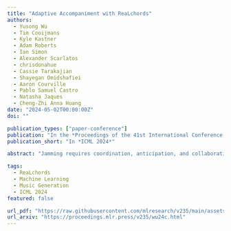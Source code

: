 ```yaml
---
title: "Adaptive Accompaniment with ReaLchords"
authors:
  - Yusong Wu
  - Tim Cooijmans
  - Kyle Kastner
  - Adam Roberts
  - Ian Simon
  - Alexander Scarlatos
  - chrisdonahue
  - Cassie Tarakajian
  - Shayegan Omidshafiei
  - Aaron Courville
  - Pablo Samuel Castro
  - Natasha Jaques
  - Cheng-Zhi Anna Huang
date: "2024-05-02T00:00:00Z"
doi: ""

publication_types: ["paper-conference"]
publication: "In the *Proceedings of the 41st International Conference on Machine Learning*"
publication_short: "In *ICML 2024*"

abstract: "Jamming requires coordination, anticipation, and collaborative creativity between musicians. Current generative models of music produce expressive output but are not able to generate in an online manner, meaning simultaneously with other musicians (human or otherwise). We propose ReaLchords, an online generative model for improvising chord accompaniment to user melody. We start with an online model pretrained by maximum likelihood, and use reinforcement learning to finetune the model for online use. The finetuning objective leverages both a novel reward model that provides feedback on both harmonic and temporal coherency between melody and chord, and a divergence term that implements a novel type of distillation from a teacher model that can see the future melody. Through quantitative experiments and listening tests, we demonstrate that the resulting model adapts well to unfamiliar input and produces fitting accompaniment. ReaLchords opens the door to live jamming, as well as simultaneous co-creation in other modalities."

tags:
  - ReaLchords
  - Machine Learning
  - Music Generation
  - ICML 2024
featured: false

url_pdf: "https://raw.githubusercontent.com/mlresearch/v235/main/assets/wu24c/wu24c.pdf"
url_arxiv: "https://proceedings.mlr.press/v235/wu24c.html"
---
```

